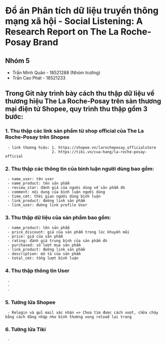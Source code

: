 # **Đồ án Phân tích dữ liệu truyền thông mạng xã hội - Social Listening: A Research Report on The La Roche-Posay Brand**


## Nhóm 5
   - Trần Minh Quân - 18521288 (Nhóm trưởng)
   - Trần Cao Phát - 18521233

## Trong Git này trình bày cách thu thập dữ liệu về thương hiệu The La Roche-Posay trên sàn thương mại điện tử Shopee, quy trình thu thập gồm 3 bước:
  ### 1. Thu thập các link sản phẩm từ shop official của The La Roche-Posay trên Shopee 
     - link thương hiệu: 1. https://shopee.vn/larocheposay_officialstore
                         2. https://tiki.vn/cua-hang/la-roche-posay-official
  ### 2. Thu thập các thông tin của bình luận người dùng bao gồm:
     - name_user: tên user
     - name_product: tên sản phẩm
     - review_star: đánh giá của người dùng về sản phẩm đó
     - comment: nội dung của bình luận người dùng
     - time_cmt: thời gian người dùng bình luận
     - link_product: đường link sản phẩm
     - link_user: đường link profile User
  ### 3. Thu thập dữ liệu của sản phẩm bao gồm:
     - name_product: tên sản phẩm
     - price_discount: giá của sản phẩm trong lúc khuyến mãi
     - price: giá của sản phẩm
     - rating: đánh giá trung bình của sản phẩm đó
     - purchased: số lượt mua sản phẩm
     - link_product: đường link sản phẩm
     - description: mô tả của sản phẩm
     - total_cmt: tổng lượt bình luận
 ### 4. Thu thập thông tin User
     -
     -
     -
     
 ### 5. Tường lửa Shopee 
     - Relogin và gửi mail xác nhận => Chưa tìm được cách vượt, chữa cháy bằng cách đăng nhập như bình thường xong reload lại trang
 ### 6. Tường lửa Tiki
     - 
